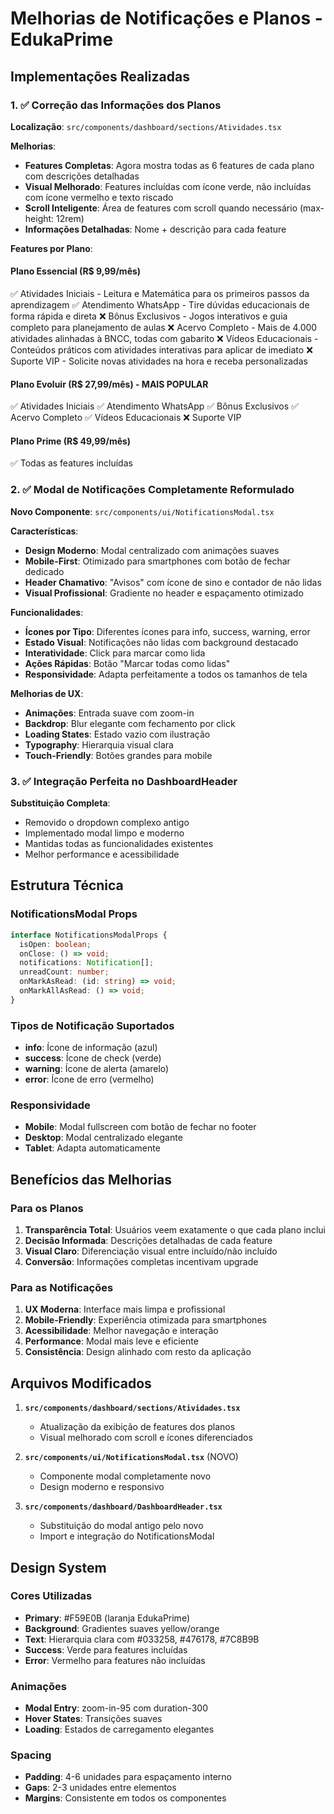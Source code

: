 # Melhorias de Notificações e Planos - EdukaPrime

## Implementações Realizadas

### 1. ✅ Correção das Informações dos Planos

**Localização**: `src/components/dashboard/sections/Atividades.tsx`

**Melhorias**:
- **Features Completas**: Agora mostra todas as 6 features de cada plano com descrições detalhadas
- **Visual Melhorado**: Features incluídas com ícone verde, não incluídas com ícone vermelho e texto riscado
- **Scroll Inteligente**: Área de features com scroll quando necessário (max-height: 12rem)
- **Informações Detalhadas**: Nome + descrição para cada feature

**Features por Plano**:

#### Plano Essencial (R$ 9,99/mês)
✅ Atividades Iniciais - Leitura e Matemática para os primeiros passos da aprendizagem
✅ Atendimento WhatsApp - Tire dúvidas educacionais de forma rápida e direta
❌ Bônus Exclusivos - Jogos interativos e guia completo para planejamento de aulas
❌ Acervo Completo - Mais de 4.000 atividades alinhadas à BNCC, todas com gabarito
❌ Vídeos Educacionais - Conteúdos práticos com atividades interativas para aplicar de imediato
❌ Suporte VIP - Solicite novas atividades na hora e receba personalizadas

#### Plano Evoluir (R$ 27,99/mês) - MAIS POPULAR
✅ Atividades Iniciais
✅ Atendimento WhatsApp
✅ Bônus Exclusivos
✅ Acervo Completo
✅ Vídeos Educacionais
❌ Suporte VIP

#### Plano Prime (R$ 49,99/mês)
✅ Todas as features incluídas

### 2. ✅ Modal de Notificações Completamente Reformulado

**Novo Componente**: `src/components/ui/NotificationsModal.tsx`

**Características**:
- **Design Moderno**: Modal centralizado com animações suaves
- **Mobile-First**: Otimizado para smartphones com botão de fechar dedicado
- **Header Chamativo**: "Avisos" com ícone de sino e contador de não lidas
- **Visual Profissional**: Gradiente no header e espaçamento otimizado

**Funcionalidades**:
- **Ícones por Tipo**: Diferentes ícones para info, success, warning, error
- **Estado Visual**: Notificações não lidas com background destacado
- **Interatividade**: Click para marcar como lida
- **Ações Rápidas**: Botão "Marcar todas como lidas"
- **Responsividade**: Adapta perfeitamente a todos os tamanhos de tela

**Melhorias de UX**:
- **Animações**: Entrada suave com zoom-in
- **Backdrop**: Blur elegante com fechamento por click
- **Loading States**: Estado vazio com ilustração
- **Typography**: Hierarquia visual clara
- **Touch-Friendly**: Botões grandes para mobile

### 3. ✅ Integração Perfeita no DashboardHeader

**Substituição Completa**:
- Removido o dropdown complexo antigo
- Implementado modal limpo e moderno
- Mantidas todas as funcionalidades existentes
- Melhor performance e acessibilidade

## Estrutura Técnica

### NotificationsModal Props
```typescript
interface NotificationsModalProps {
  isOpen: boolean;
  onClose: () => void;
  notifications: Notification[];
  unreadCount: number;
  onMarkAsRead: (id: string) => void;
  onMarkAllAsRead: () => void;
}
```

### Tipos de Notificação Suportados
- **info**: Ícone de informação (azul)
- **success**: Ícone de check (verde)
- **warning**: Ícone de alerta (amarelo)
- **error**: Ícone de erro (vermelho)

### Responsividade
- **Mobile**: Modal fullscreen com botão de fechar no footer
- **Desktop**: Modal centralizado elegante
- **Tablet**: Adapta automaticamente

## Benefícios das Melhorias

### Para os Planos
1. **Transparência Total**: Usuários veem exatamente o que cada plano inclui
2. **Decisão Informada**: Descrições detalhadas de cada feature
3. **Visual Claro**: Diferenciação visual entre incluído/não incluído
4. **Conversão**: Informações completas incentivam upgrade

### Para as Notificações
1. **UX Moderna**: Interface mais limpa e profissional
2. **Mobile-Friendly**: Experiência otimizada para smartphones
3. **Acessibilidade**: Melhor navegação e interação
4. **Performance**: Modal mais leve e eficiente
5. **Consistência**: Design alinhado com resto da aplicação

## Arquivos Modificados

1. **`src/components/dashboard/sections/Atividades.tsx`**
   - Atualização da exibição de features dos planos
   - Visual melhorado com scroll e ícones diferenciados

2. **`src/components/ui/NotificationsModal.tsx`** (NOVO)
   - Componente modal completamente novo
   - Design moderno e responsivo

3. **`src/components/dashboard/DashboardHeader.tsx`**
   - Substituição do modal antigo pelo novo
   - Import e integração do NotificationsModal

## Design System

### Cores Utilizadas
- **Primary**: #F59E0B (laranja EdukaPrime)
- **Background**: Gradientes suaves yellow/orange
- **Text**: Hierarquia clara com #033258, #476178, #7C8B9B
- **Success**: Verde para features incluídas
- **Error**: Vermelho para features não incluídas

### Animações
- **Modal Entry**: zoom-in-95 com duration-300
- **Hover States**: Transições suaves
- **Loading**: Estados de carregamento elegantes

### Spacing
- **Padding**: 4-6 unidades para espaçamento interno
- **Gaps**: 2-3 unidades entre elementos
- **Margins**: Consistente em todos os componentes